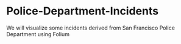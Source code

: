 # Police-Department-Incidents
We will visualize some incidents derived from San Francisco Police Department using Folium
